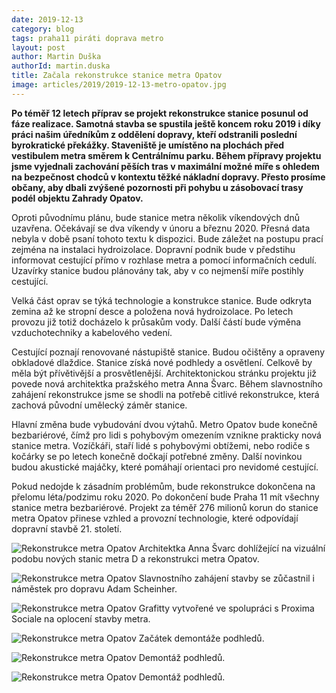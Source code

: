 ```yaml
---
date: 2019-12-13
category: blog
tags: praha11 piráti doprava metro
layout: post
author: Martin Duška
authorId: martin.duska
title: Začala rekonstrukce stanice metra Opatov
image: articles/2019/2019-12-13-metro-opatov.jpg
---
```


**Po téměř 12 letech příprav se projekt rekonstrukce stanice posunul od fáze realizace.  Samotná stavba se spustila ještě koncem roku 2019 i díky práci našim úředníkům z oddělení dopravy, kteří odstranili poslední byrokratické překážky.  Staveniště je umístěno na plochách před vestibulem metra směrem k Centrálnímu parku.  Během přípravy projektu jsme vyjednali zachování pěších tras v maximální možné míře s ohledem na bezpečnost chodců v kontextu těžké nákladní dopravy. Přesto prosíme občany, aby dbali zvýšené pozornosti při pohybu u zásobovací trasy podél objektu Zahrady Opatov.**

Oproti původnímu plánu, bude stanice metra několik víkendových dnů uzavřena. Očekávají se dva víkendy v únoru a březnu 2020.  Přesná data nebyla v době psaní tohoto textu k dispozici. Bude záležet na postupu prací zejména na instalaci hydroizolace. Dopravní podnik bude v předstihu informovat cestující přímo v rozhlase metra a pomocí informačních cedulí. Uzavírky stanice budou plánovány tak, aby v co nejmenší míře postihly cestující.

Velká část oprav se týká technologie a konstrukce stanice. Bude odkryta zemina až ke stropní desce a položena nová hydroizolace. Po letech provozu již totiž docházelo k průsakům vody. Další částí bude výměna vzduchotechniky a kabelového vedení.

Cestující poznají renovované nástupiště stanice. Budou očištěny a opraveny obkladové dlaždice. Stanice získá nové podhledy a osvětlení. Celkově by měla být přívětivější a prosvětlenější. Architektonickou stránku projektu již povede nová architektka pražského metra Anna Švarc. Během slavnostního zahájení rekonstrukce jsme se shodli na potřebě citlivé rekonstrukce, která zachová původní umělecký záměr stanice.  

Hlavní změna bude vybudování dvou výtahů. Metro Opatov bude konečně bezbariérové, čímž pro lidi s pohybovým omezením vznikne prakticky nová stanice metra. Vozíčkáři, staří lidé s pohybovými obtížemi, nebo rodiče s kočárky se po letech konečně dočkají potřebné změny.  Další novinkou budou akustické majáčky, které pomáhají orientaci pro nevidomé cestující. 

Pokud nedojde k zásadním problémům, bude rekonstrukce dokončena na přelomu léta/podzimu roku 2020. Po dokončení bude Praha 11 mít všechny stanice metra bezbariérové. Projekt za téměř 276 milionů korun do stanice metra Opatov přinese vzhled a provozní technologie, které odpovídají dopravní stavbě 21. století.  


![Rekonstrukce metra Opatov](/assets/img/articles/2019/2019-12-13-metro-opatov1.jpg)
Architektka Anna Švarc dohlížející na vizuální podobu nových stanic metra D a rekonstrukci metra Opatov.

![Rekonstrukce metra Opatov](/assets/img/articles/2019/2019-12-13-metro-opatov2.jpg)
Slavnostního zahájení stavby se zůčastnil i náměstek pro dopravu Adam Scheinher.

![Rekonstrukce metra Opatov](/assets/img/articles/2019/2019-12-13-metro-opatov3.jpg)
Grafitty vytvořené ve spolupráci s Proxima Sociale na oplocení stavby metra.

![Rekonstrukce metra Opatov](/assets/img/articles/2019/2019-12-13-metro-opatov4.jpg)
Začátek demontáže podhledů.

![Rekonstrukce metra Opatov](/assets/img/articles/2019/2019-12-13-metro-opatov5.jpg)
Demontáž podhledů.

![Rekonstrukce metra Opatov](/assets/img/articles/2019/2019-12-13-metro-opatov6.jpg)
Demontáž podhledů.
